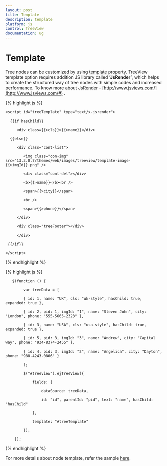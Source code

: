 ```yaml
---
layout: post
title: Template
description: template
platform: js
control: TreeView
documentation: ug
---
```



# Template 

Tree nodes can be customized by using [template](http://help.syncfusion.com/js/api/ejtreeview#members:template) property. TreeView template option requires addition JS library called **’JsRender’**, which helps to create the structured way of tree nodes with simple codes and increased performance. To know more about JsRender - [http://www.jsviews.com/](http://www.jsviews.com/#) .  

{% highlight js %}

    <script id="treeTemplate" type="text/x-jsrender">        

      {{if hasChild}}

         <div class={{>cls}}>{{>name}}</div>

      {{else}}

         <div class="cont-list">

            <img class="con-img" src="13.3.0.7/themes/web/images/treeview/template-image-{{>imgId}}.png" />

            <div class="cont-del"></div>

            <b>{{>name}}</b><br />

            <span>{{>city}}</span>

            <br />

            <span>{{>phone}}</span>

         </div>

         <div class="treeFooter"></div>

         </div>

     {{/if}}

    </script>

{% endhighlight %}

{% highlight js %}

       $(function () {

            var treeData = [

            { id: 1, name: "UK", cls: "uk-style", hasChild: true, expanded: true },

            { id: 2, pid: 1, imgId: "1", name: "Steven John", city: "London", phone: "555-5665-2323" },

            { id: 3, name: "USA", cls: "usa-style", hasChild: true, expanded: true },

            { id: 5, pid: 3, imgId: "3", name: "Andrew", city: "Capital way", phone: "934-8374-2455" },

            { id: 4, pid: 3, imgId: "2", name: "Angelica", city: "Dayton", phone: "988-4243-0806" }

            ];

            $("#treeview").ejTreeView({

                fields: {

                    dataSource: treeData,

                    id: "id", parentId: "pid", text: "name", hasChild: "hasChild"

                },

                template: "#treeTemplate"

            });

        });


{% endhighlight %}

For more details about node template, refer the sample [here](http://jsplayground.syncfusion.com/ncztbhc3#). 

